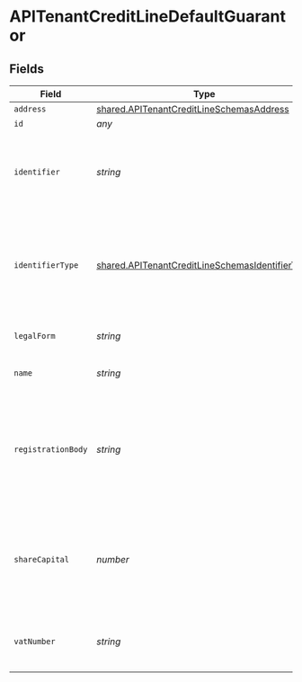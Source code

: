 # APITenantCreditLineDefaultGuarantor


## Fields

| Field                                                                                                                     | Type                                                                                                                      | Required                                                                                                                  | Description                                                                                                               |
| ------------------------------------------------------------------------------------------------------------------------- | ------------------------------------------------------------------------------------------------------------------------- | ------------------------------------------------------------------------------------------------------------------------- | ------------------------------------------------------------------------------------------------------------------------- |
| `address`                                                                                                                 | [shared.APITenantCreditLineSchemasAddress](../../../sdk/models/shared/apitenantcreditlineschemasaddress.md)               | :heavy_minus_sign:                                                                                                        | N/A                                                                                                                       |
| `id`                                                                                                                      | *any*                                                                                                                     | :heavy_minus_sign:                                                                                                        | N/A                                                                                                                       |
| `identifier`                                                                                                              | *string*                                                                                                                  | :heavy_check_mark:                                                                                                        | Legal identifier of the business, such as its SIRET in France.                                                            |
| `identifierType`                                                                                                          | [shared.APITenantCreditLineSchemasIdentifierType](../../../sdk/models/shared/apitenantcreditlineschemasidentifiertype.md) | :heavy_minus_sign:                                                                                                        | Type of legal business identifier of the business, such as the SIRET in France.                                           |
| `legalForm`                                                                                                               | *string*                                                                                                                  | :heavy_minus_sign:                                                                                                        | Legal form of the business.                                                                                               |
| `name`                                                                                                                    | *string*                                                                                                                  | :heavy_minus_sign:                                                                                                        | Legal name of the business.                                                                                               |
| `registrationBody`                                                                                                        | *string*                                                                                                                  | :heavy_minus_sign:                                                                                                        | Name of the national organization where the business is registered. For example the RCS of Paris in France                |
| `shareCapital`                                                                                                            | *number*                                                                                                                  | :heavy_minus_sign:                                                                                                        | The part of the capital of a company that comes from the issue of shares, in cents.                                       |
| `vatNumber`                                                                                                               | *string*                                                                                                                  | :heavy_minus_sign:                                                                                                        | The VAT number of the business, if European                                                                               |